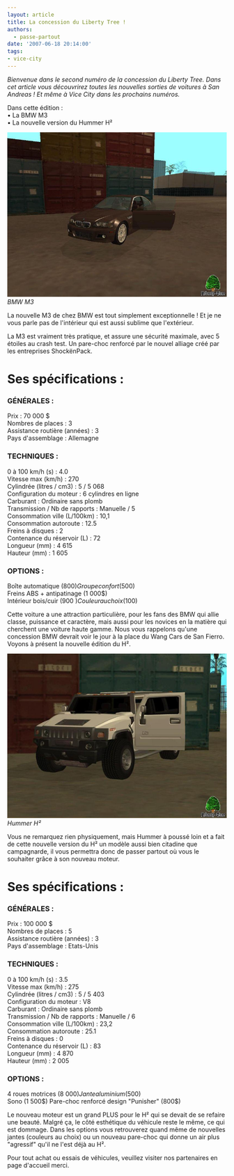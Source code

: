 ```yaml
---
layout: article
title: La concession du Liberty Tree !
authors:
  - passe-partout
date: '2007-06-18 20:14:00'
tags:
- vice-city
---
```


_Bienvenue dans le second numéro de la concession du Liberty Tree. Dans cet article vous découvrirez toutes les nouvelles sorties de voitures à San Andreas ! Et même à Vice City dans les prochains numéros._

Dans cette édition :  
• La BMW M3  
• La nouvelle version du Hummer H²

![BMW M3](/content/images/2016/07/bmm3lt.jpg)
_BMW M3_

La nouvelle M3 de chez BMW est tout simplement exceptionnelle ! Et je ne vous parle pas de l'intérieur qui est aussi sublime que l'extérieur.

La M3 est vraiment très pratique, et assure une sécurité maximale, avec 5 étoiles au crash test. Un pare-choc renforcé par le nouvel alliage créé par les entreprises ShockënPack.

# Ses spécifications :

### GÉNÉRALES :

Prix : 70 000 $  
Nombres de places : 3  
Assistance routière (années) : 3  
Pays d'assemblage : Allemagne

### TECHNIQUES :

0 à 100 km/h (s) : 4.0  
Vitesse max (km/h) : 270  
Cylindrée (litres / cm3) : 5 / 5 068  
Configuration du moteur : 6 cylindres en ligne  
Carburant : Ordinaire sans plomb  
Transmission / Nb de rapports : Manuelle / 5  
Consommation ville (L/100km) : 10,1  
Consommation autoroute : 12.5  
Freins à disques : 2  
Contenance du réservoir (L) : 72  
Longueur (mm) : 4 615  
Hauteur (mm) : 1 605

### OPTIONS :

Boîte automatique (800$)  
Groupe confort (500$)  
Freins ABS + antipatinage (1 000$)  
Intérieur bois/cuir (900 $)  
Couleur au choix (100$)

Cette voiture a une attraction particulière, pour les fans des BMW qui allie classe, puissance et caractère, mais aussi pour les novices en la matière qui cherchent une voiture haute gamme. Nous vous rappelons qu'une concession BMW devrait voir le jour à la place du Wang Cars de San Fierro.  
Voyons à présent la nouvelle édition du H².

![Hummer H²](/content/images/2016/07/hummerlt.jpg)
_Hummer H²_

Vous ne remarquez rien physiquement, mais Hummer à poussé loin et a fait de cette nouvelle version du H² un modèle aussi bien citadine que campagnarde, il vous permettra donc de passer partout où vous le souhaiter grâce à son nouveau moteur.

# Ses spécifications :

### GÉNÉRALES :

Prix : 100 000 $  
Nombres de places : 5  
Assistance routière (années) : 3  
Pays d'assemblage : Etats-Unis

### TECHNIQUES :

0 à 100 km/h (s) : 3.5  
Vitesse max (km/h) : 275  
Cylindrée (litres / cm3) : 5 / 5 403  
Configuration du moteur : V8  
Carburant : Ordinaire sans plomb  
Transmission / Nb de rapports : Manuelle / 6  
Consommation ville (L/100km) : 23,2  
Consommation autoroute : 25.1  
Freins à disques : 0  
Contenance du réservoir (L) : 83  
Longueur (mm) : 4 870  
Hauteur (mm) : 2 005

### OPTIONS :

4 roues motrices (8 000$)  
Jante aluminium (500$)  
Sono (1 500$)  
Pare-choc renforcé design "Punisher" (800$)

Le nouveau moteur est un grand PLUS pour le H² qui se devait de se refaire une beauté. Malgré ça, le côté esthétique du véhicule reste le même, ce qui est dommage. Dans les options vous retrouverez quand même de nouvelles jantes (couleurs au choix) ou un nouveau pare-choc qui donne un air plus "agressif" qu'il ne l'est déjà au H².

Pour tout achat ou essais de véhicules, veuillez visiter nos partenaires en page d'accueil merci.
